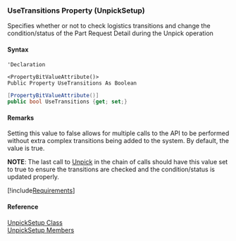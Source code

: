 ﻿### UseTransitions Property (UnpickSetup)

Specifies whether or not to check logistics transitions and change the condition/status of the Part Request Detail during the Unpick operation

#### Syntax

```vbnet
'Declaration

<PropertyBitValueAttribute()>
Public Property UseTransitions As Boolean
```

```csharp
[PropertyBitValueAttribute()]
public bool UseTransitions {get; set;}
```

#### Remarks

Setting this value to false allows for multiple calls to the API to be performed without extra complex transitions being added to the system. By default, the value is true.

**NOTE**: The last call to [Unpick](FChoice.Toolkits.Clarify~FChoice.Toolkits.Clarify.Logistics.LogisticsToolkit~Unpick.md) in the chain of calls should have this value set to true to ensure the transitions are checked and the condition/status is updated properly.

[!include[Requirements](../partials/requirements.md)]

#### Reference

[UnpickSetup Class](FChoice.Toolkits.Clarify~FChoice.Toolkits.Clarify.Logistics.UnpickSetup.md)  
[UnpickSetup Members](FChoice.Toolkits.Clarify~FChoice.Toolkits.Clarify.Logistics.UnpickSetup_members.md)